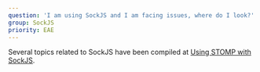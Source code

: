 ```yaml
---
question: 'I am using SockJS and I am facing issues, where do I look?'
group: SockJS
priority: EAE
---
```


Several topics related to SockJS have been compiled at
[Using STOMP with SockJS](/guide/stompjs/rx-stomp/using-stomp-with-sockjs.html).
